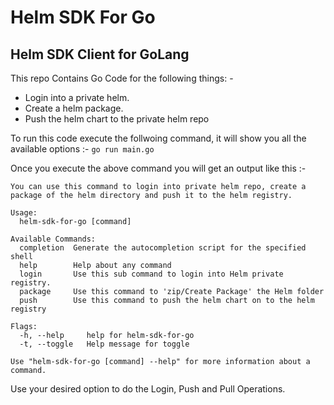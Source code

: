 # Helm SDK For Go

## Helm SDK Client for GoLang

This repo Contains Go Code for the following things: -
- Login into a private helm.
- Create a helm package.
- Push the helm chart to the private helm repo

To run this code execute the follwoing command, it will show you all the available options :- 
`go run main.go`

Once you execute the above command you will get an output like this :-

```
You can use this command to login into private helm repo, create a package of the helm directory and push it to the helm registry.

Usage:
  helm-sdk-for-go [command]

Available Commands:
  completion  Generate the autocompletion script for the specified shell
  help        Help about any command
  login       Use this sub command to login into Helm private registry.
  package     Use this command to 'zip/Create Package' the Helm folder
  push        Use this command to push the helm chart on to the helm registry

Flags:
  -h, --help     help for helm-sdk-for-go
  -t, --toggle   Help message for toggle

Use "helm-sdk-for-go [command] --help" for more information about a command.
```

Use your desired option to do the Login, Push and Pull Operations.